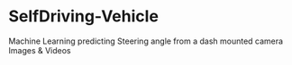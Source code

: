 # SelfDriving-Vehicle
Machine Learning predicting Steering angle from a dash mounted camera Images &amp; Videos
